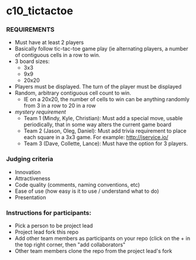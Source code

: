 # c10_tictactoe

### REQUIREMENTS
- Must have at least 2 players
- Basically follow tic-tac-toe game play (ie alternating players, a number of contiguous cells in a row to win.
- 3 board sizes:
  - 3x3
  - 9x9
  - 20x20
- Players must be displayed.  The turn of the player must be displayed
- Random, arbitrary contiguous cell count to win. 
  - IE on a 20x20, the number of cells to win can be anything randomly from 3 in a row to 20 in a row
- *mystery requirement*
  - Team 1 (Mindy, Kyle, Christian): Must add a special move, usable periodically, that in some way alters the current game board
  - Team 2 (Jason, Oleg, Daniel): Must add trivia requirement to place each square in a 3x3 game. For example: http://jservice.io/
  - Team 3 (Dave, Collette, Lance): Must have the option for 3 players. 

### Judging criteria
- Innovation
- Attractiveness
- Code quality (comments, naming conventions, etc)
- Ease of use (how easy is it to use / understand what to do)
- Presentation

### Instructions for participants:
- Pick a person to be project lead
- Project lead fork this repo
- Add other team members as participants on your repo (click on the + in the top right corner, then "add collaborators"
- Other team members clone the repo from the project lead's fork

